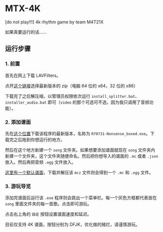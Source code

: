 # MTX-4K

[do not play!!!] 4k rhythm game by team M4T21X

如果真要运行的话……

## 运行步骤

### 1. 前置

首先在网上下载 LAVFilters。

点开[这个链接](https://github.com/Nevcairiel/LAVFilters/releases)选择最新版本的 zip（电脑 64 位的 x64，32 位的 x86）

下载完了之后解压缩，以管理员权限依次运行 `install_splitter.bat`、`installer_audio.bat` 即可（`video` 的那个可选可不选，因为我只调用了音频功能）。

### 2. 添加谱面

先在[这个位置](https://github.com/11400F/MTX-4K/releases)下载该程序的最新版本，名称为 `R70731-Nonsense_boxed.exe`。下载完之后拖到你想运行的地方。

然后在这个地方新建一个 `song` 文件夹。如果想要添加谱面就现在 `song` 文件夹内新建一个文件夹，这个文件夹随便命名。然后把你想导入的谱面的 `.mc` 或者 `.json` 放入。然后再把音频 `.ogg` 文件放入。

[这里有一个默认谱面](https://github.com/11400F/MTX-4K/releases/tag/beatmap-0-fin)，下载并解压该 `mcz` 文件则会得到一个 `.mc` 和 `.ogg` 文件。

### 3. 游玩导览

添加完谱面后运行该 `.exe` 程序则会跳出一个菜单栏。每一个灰色方框都代表放在 `song` 里面文件夹的每一首歌。点击即可游玩。

点击右上角的 `設定` 按钮设置谱面速度和延迟。

目前仅支持 4K 谱面，按钮分别为 DFJK，优化做的贼烂，请谨慎游玩。

